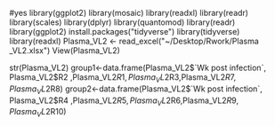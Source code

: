 
#yes
library(ggplot2)
library(mosaic)
library(readxl)
library(readr)
library(scales)
library(dplyr)
library(quantomod)
library(readr)
library(ggplot2)
install.packages("tidyverse")
library(tidyverse)
library(readxl)
 Plasma_VL2 <- read_excel("~/Desktop/Rwork/Plasma _VL2.xlsx")
 View(Plasma_VL2) 
 
str(Plasma_VL2)
group1<-data.frame(Plasma_VL2$`Wk post infection`, Plasma_VL2$R2 ,Plasma_VL2$R1,Plasma_VL2$R3,Plasma_VL2$R7,Plasma_VL2$R8)
 group2<-data.frame(Plasma_VL2$`Wk post infection`, Plasma_VL2$R4 ,Plasma_VL2$R5,Plasma_VL2$R6,Plasma_VL2$R9,Plasma_VL2$R10)
 
 